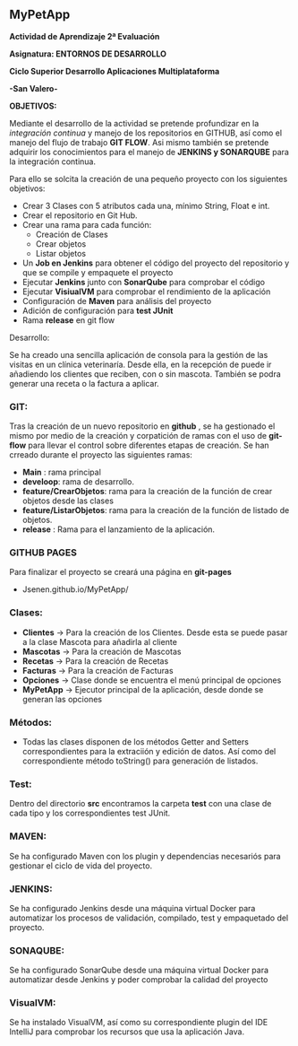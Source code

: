 ## MyPetApp

**Actividad de Aprendizaje 2ª Evaluación**

**Asignatura: ENTORNOS DE DESARROLLO**

**Ciclo Superior Desarrollo Aplicaciones Multiplataforma**

**-San Valero-**

**OBJETIVOS:**

Mediante el desarrollo de la actividad se pretende profundizar en la *integración continua*  y manejo de los repositorios en GITHUB,
así como el manejo del flujo de trabajo **GIT FLOW**. Asi mismo también se  pretende adquirir los conocimientos para el manejo
de **JENKINS y SONARQUBE** para la integración continua.

Para ello se solcita la creación de una pequeño proyecto con los siguientes objetivos:

+ Crear 3 Clases con 5 atributos cada una, mínimo String, Float e int.
+ Crear el repositorio en Git Hub.
+ Crear una rama para cada función:
  * Creación de Clases
  * Crear objetos
  * Listar objetos
+ Un **Job en Jenkins** para obtener el código del proyecto del repositorio y que se compile y empaquete el proyecto
+ Ejecutar **Jenkins** junto con **SonarQube** para comprobar el código
+ Ejecutar **VisiualVM** para comprobar el rendimiento de la aplicación
+ Configuración de **Maven** para análisis del proyecto
+ Adición de configuración para **test JUnit**
+ Rama **release** en git flow

Desarrollo:

Se ha creado una sencilla aplicación de consola para la gestión de las visitas en un clínica veterinaría.
Desde ella, en la recepción de puede ir añadiendo los clientes que reciben, con o sin mascota.
También se podra generar una receta o la factura a aplicar.

### GIT:
Tras la creación de un nuevo repositorio en **github** , se ha gestionado el mismo por medio de
la creación y corpatición de ramas con el uso de **git-flow** para llevar el control sobre diferentes
etapas de creación.
Se han crreado durante el proyecto las siguientes ramas:
+ **Main** : rama principal
+ **develoop**: rama de desarrollo.
+ **feature/CrearObjetos**: rama para la creación de la función de crear objetos desde las clases
+ **feature/ListarObjetos**: rama para la creación de la función de listado de objetos.
+ **release** : Rama para el lanzamiento de la aplicación.

### GITHUB PAGES
Para finalizar el proyecto se creará una página en **git-pages**
+ Jsenen.github.io/MyPetApp/


### Clases:
+ **Clientes** -> Para la creación de los Clientes. Desde esta se puede pasar a la clase Mascota para añadirla al cliente
+ **Mascotas** -> Para la creación de Mascotas
+ **Recetas** -> Para la creación de Recetas
+ **Facturas** -> Para la creación de Facturas
+ **Opciones** -> Clase donde se encuentra el menú principal de opciones
+ **MyPetApp** -> Ejecutor principal de la aplicación, desde donde se generan las opciones

### Métodos:
+ Todas las clases disponen de los métodos Getter and Setters correspondientes para la extraciión y edición de datos. Así como del correspondiente método toString() para generación de listados.

### Test:
Dentro del directorio **src** encontramos la carpeta **test** con una clase de cada tipo y los correspondientes test JUnit.

### MAVEN:
Se ha configurado Maven con los plugin y dependencias necesariós para gestionar el ciclo de vida del proyecto.

### JENKINS:
Se ha configurado Jenkins desde una máquina virtual Docker para automatizar los procesos de validación, compilado, test y empaquetado del proyecto.

### SONAQUBE:
Se ha configurado SonarQube desde una máquina virtual Docker para automatizar desde Jenkins y poder comprobar la calidad del proyecto

### VisualVM:
Se ha instalado VisualVM, así como su correspondiente plugin del IDE IntelliJ para comprobar los recursos que usa la aplicación Java.


    